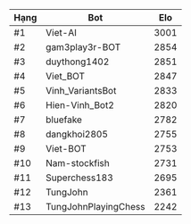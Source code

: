 Hạng|Bot|Elo
---|---|---
#1|Viet-AI|3001
#2|gam3play3r-BOT|2854
#3|duythong1402|2851
#4|Viet_BOT|2847
#5|Vinh_VariantsBot|2833
#6|Hien-Vinh_Bot2|2820
#7|bluefake|2782
#8|dangkhoi2805|2755
#9|Viet-BOT|2753
#10|Nam-stockfish|2731
#11|Superchess183|2695
#12|TungJohn|2361
#13|TungJohnPlayingChess|2242
